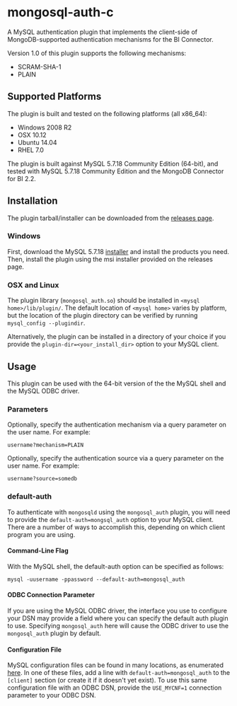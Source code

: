 # mongosql-auth-c
A MySQL authentication plugin that implements the client-side of MongoDB-supported authentication mechanisms for the BI Connector.

Version 1.0 of this plugin supports the following mechanisms:

- SCRAM-SHA-1
- PLAIN

## Supported Platforms

The plugin is built and tested on the following platforms (all x86\_64):

- Windows 2008 R2
- OSX 10.12
- Ubuntu 14.04
- RHEL 7.0

The plugin is built against MySQL 5.7.18 Community Edition (64-bit),
and tested with MySQL 5.7.18 Community Edition and the MongoDB Connector for BI 2.2.

## Installation

The plugin tarball/installer can be downloaded from the [releases page](https://github.com/mongodb/mongosql-auth-c/releases).

### Windows

First, download the MySQL 5.7.18 [installer](https://dev.mysql.com/downloads/file/?id=470091) and install the products you need.
Then, install the plugin using the msi installer provided on the releases page.

### OSX and Linux

The plugin library (`mongosql_auth.so`) should be installed in `<mysql home>/lib/plugin/`.
The default location of `<mysql home>` varies by platform, but the location of the plugin directory can be verified by running `mysql_config --plugindir`.

Alternatively, the plugin can be installed in a directory of your choice if you provide the `plugin-dir=<your_install_dir>` option to your MySQL client.

## Usage

This plugin can be used with the 64-bit version of the the MySQL shell and the MySQL ODBC driver.

### Parameters

Optionally, specify the authentication mechanism via a query parameter on the user name.
For example:

```
username?mechanism=PLAIN
```

Optionally, specify the authentication source via a query parameter on the user name.
For example:

```
username?source=somedb
```

### default-auth

To authenticate with `mongosqld` using the `mongosql_auth` plugin, you will need to provide the `default-auth=mongsql_auth` option to your MySQL client.
There are a number of ways to accomplish this, depending on which client program you are using.

#### Command-Line Flag

With the MySQL shell, the default-auth option can be specified as follows:

```
mysql -uusername -ppassword --default-auth=mongosql_auth
```

#### ODBC Connection Parameter

If you are using the MySQL ODBC driver, the interface you use to configure your DSN may provide a field where you can specify the default auth plugin to use.
Specifying `mongosql_auth` here will cause the ODBC driver to use the `mongosql_auth` plugin by default.

#### Configuration File

MySQL configuration files can be found in many locations, as enumerated [here](https://dev.mysql.com/doc/refman/5.7/en/option-files.html).
In one of these files, add a line with `default-auth=mongosql_auth` to the `[client]` section (or create it if it doesn't yet exist).
To use this same configuration file with an ODBC DSN, provide the `USE_MYCNF=1` connection parameter to your ODBC DSN.
